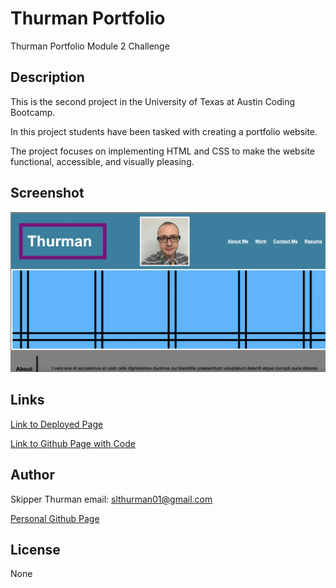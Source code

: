 # Thurman Portfolio

Thurman Portfolio
Module 2 Challenge

## Description

This is the second project in the University of Texas
at Austin Coding Bootcamp.  

In this project students have been tasked with creating a portfolio
website.

The project focuses on implementing HTML and CSS to make the website
functional, accessible, and visually pleasing.

## Screenshot

<img src ="./assets/images/screenshot.png">

## Links

<a href="https://skip-thurm.github.io/module-2-challenge">Link to Deployed Page</a>

<a href="https://github.com/skip-thurm/module-2-challenge">Link to Github Page with Code</a>

## Author

Skipper Thurman
email: slthurman01@gmail.com

<a href="https://github.com/skip-thurm">Personal Github Page</a>

## License

None
